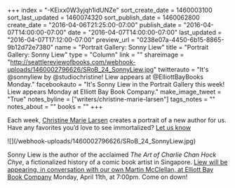 +++
index = "-KEixx0W3yjqh1idUNZe"
sort_create_date = 1460003100
sort_last_updated = 1460074320
sort_publish_date = 1460062800
create_date = "2016-04-06T21:25:00-07:00"
publish_date = "2016-04-07T14:00:00-07:00"
date = "2016-04-07T14:00:00-07:00"
last_updated = "2016-04-07T17:12:00-07:00"
preview_url = "0238e07a-4450-6b15-8865-9b12d72e7380"
name = "Portrait Gallery: Sonny Liew"
title = "Portrait Gallery: Sonny Liew"
type = "Column"
link = ""
shareimage = "http://seattlereviewofbooks.com/webhook-uploads/1460002796626/SRoB_24_SonnyLiew.jpg"
twitterauto = "It's @sonnyliew by @studiochristine! Liew appears at @ElliottBayBooks Monday."
facebookauto = "It's Sonny Liew in the Portrait Gallery this week! Liew appears Monday at Elliott Bay Book Company."
make_image_tweet = "True"
notes_byline = ["writers/christine-marie-larsen"]
tags_notes = ""
notes_about = ""
books = ""
+++
<p class="intro">Each week, <a href="http://christinelarsen.com">Christine Marie Larsen</a> creates a portrait of a new author for us. Have any favorites you’d love to see immortalized? <a href="http://seattlereviewofbooks.com/about">Let us know</a></p>

<p class="image">![](/webhook-uploads/1460002796626/SRoB_24_SonnyLiew.jpg)</p>

Sonny Liew is the author of the acclaimed _The Art of Charlie Chan Hock Chye_, a fictionalized history of a comic book artist in Singapore. [Liew will be appearing, in conversation with our own Martin McClellan, at Elliott Bay Book Company](http://www.elliottbaybook.com/event/sonny-liew-martin-mcclellan) Monday, April 11th, at 7:00pm. Come on down!